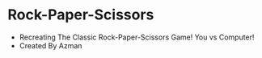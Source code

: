 # Rock-Paper-Scissors
- Recreating The Classic Rock-Paper-Scissors Game! You vs Computer!
- Created By Azman
